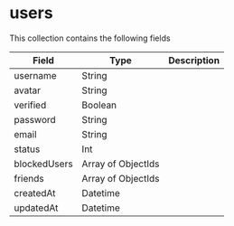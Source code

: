 # users

 This collection contains the following fields

 | Field | Type | Description |
 | ----- | ---- | ----------- |
| username | String |  |
| avatar | String |  |
| verified | Boolean |  |
| password | String |  |
| email | String |  |
| status | Int |  |
| blockedUsers | Array of ObjectIds |  |
| friends | Array of ObjectIds |  |
| createdAt | Datetime |  |
| updatedAt | Datetime |  |
